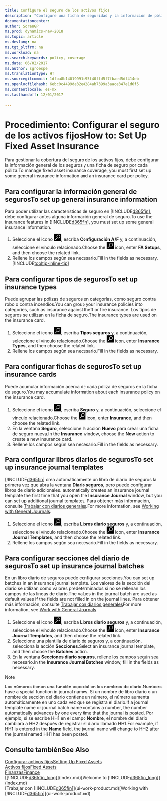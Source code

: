 ```yaml
---
title: Configure el seguro de los activos fijos
description: "Configure una ficha de seguridad y la información de póliza de seguro general para administrar la cobertura del seguro de los activos fijos."
documentationcenter: 
author: SorenGP
ms.prod: dynamics-nav-2018
ms.topic: article
ms.devlang: na
ms.tgt_pltfrm: na
ms.workload: na
ms.search.keywords: policy, coverage
ms.date: 06/02/2017
ms.author: sgroespe
ms.translationtype: HT
ms.sourcegitcommit: 1dfba8b14019991c95f40ffd5f7fbaed5df414eb
ms.openlocfilehash: 6ebc0c4499de32e8284ab7399a3aace347e1d6f5
ms.contentlocale: es-mx
ms.lasthandoff: 12/01/2017

---
```

# <a name="how-to-set-up-fixed-asset-insurance"></a><span data-ttu-id="30cbe-103">Procedimiento: Configurar el seguro de los activos fijos</span><span class="sxs-lookup"><span data-stu-id="30cbe-103">How to: Set Up Fixed Asset Insurance</span></span>
<span data-ttu-id="30cbe-104">Para gestionar la cobertura del seguro de los activos fijos, debe configurar la información general de los seguros y una ficha de seguro por cada póliza.</span><span class="sxs-lookup"><span data-stu-id="30cbe-104">To manage fixed asset insurance coverage, you must first set up some general insurance information and an insurance card per policy.</span></span>

## <a name="to-set-up-general-insurance-information"></a><span data-ttu-id="30cbe-105">Para configurar la información general de seguros</span><span class="sxs-lookup"><span data-stu-id="30cbe-105">To set up general insurance information</span></span>
<span data-ttu-id="30cbe-106">Para poder utilizar las características de seguro en [!INCLUDE[d365fin](includes/d365fin_md.md)], debe configurar antes alguna información general de seguro.</span><span class="sxs-lookup"><span data-stu-id="30cbe-106">To use the insurance features in [!INCLUDE[d365fin](includes/d365fin_md.md)], you must set up some general insurance information.</span></span>  

1. <span data-ttu-id="30cbe-107">Seleccione el icono ![Buscar página o informe](media/ui-search/search_small.png "icono Buscar página o informe"), escriba **Configuración A/F** y, a continuación, seleccione el vínculo relacionado.</span><span class="sxs-lookup"><span data-stu-id="30cbe-107">Choose the ![Search for Page or Report](media/ui-search/search_small.png "Search for Page or Report icon") icon, enter **FA Setups**, and then choose the related link.</span></span>  
2. <span data-ttu-id="30cbe-108">Rellene los campos según sea necesario.</span><span class="sxs-lookup"><span data-stu-id="30cbe-108">Fill in the fields as necessary.</span></span> [!INCLUDE[tooltip-inline-tip](includes/tooltip-inline-tip_md.md)]  

## <a name="to-set-up-insurance-types"></a><span data-ttu-id="30cbe-109">Para configurar tipos de seguros</span><span class="sxs-lookup"><span data-stu-id="30cbe-109">To set up insurance types</span></span>
<span data-ttu-id="30cbe-110">Puede agrupar las pólizas de seguros en categorías, como seguro contra robo o contra incendios.</span><span class="sxs-lookup"><span data-stu-id="30cbe-110">You can group your insurance policies into categories, such as insurance against theft or fire insurance.</span></span> <span data-ttu-id="30cbe-111">Los tipos de seguros se utilizan en la ficha de seguro.</span><span class="sxs-lookup"><span data-stu-id="30cbe-111">The insurance types are used on the insurance card.</span></span>

1. <span data-ttu-id="30cbe-112">Seleccione el icono ![Buscar página o informe](media/ui-search/search_small.png "icono Buscar página o informe"), escriba **Tipos seguros** y, a continuación, seleccione el vínculo relacionado.</span><span class="sxs-lookup"><span data-stu-id="30cbe-112">Choose the ![Search for Page or Report](media/ui-search/search_small.png "Search for Page or Report icon") icon, enter **Insurance Types**, and then choose the related link.</span></span>  
2. <span data-ttu-id="30cbe-113">Rellene los campos según sea necesario.</span><span class="sxs-lookup"><span data-stu-id="30cbe-113">Fill in the fields as necessary.</span></span>

## <a name="to-set-up-insurance-cards"></a><span data-ttu-id="30cbe-114">Para configurar fichas de seguros</span><span class="sxs-lookup"><span data-stu-id="30cbe-114">To set up insurance cards</span></span>
<span data-ttu-id="30cbe-115">Puede acumular información acerca de cada póliza de seguros en la ficha de seguro.</span><span class="sxs-lookup"><span data-stu-id="30cbe-115">You may accumulate information about each insurance policy on the insurance card.</span></span>  

1. <span data-ttu-id="30cbe-116">Seleccione el icono ![Buscar página o informe](media/ui-search/search_small.png "icono Buscar página o informe"), escriba **Seguro** y, a continuación, seleccione el vínculo relacionado.</span><span class="sxs-lookup"><span data-stu-id="30cbe-116">Choose the ![Search for Page or Report](media/ui-search/search_small.png "Search for Page or Report icon") icon, enter **Insurance**, and then choose the related link.</span></span>  
2. <span data-ttu-id="30cbe-117">En la ventana **Seguro**, seleccione la acción **Nuevo** para crear una ficha de seguro nueva.</span><span class="sxs-lookup"><span data-stu-id="30cbe-117">In the **Insurance** window, choose the **New** action to create a  new insurance card.</span></span>  
3. <span data-ttu-id="30cbe-118">Rellene los campos según sea necesario.</span><span class="sxs-lookup"><span data-stu-id="30cbe-118">Fill in the fields as necessary.</span></span>

## <a name="to-set-up-insurance-journal-templates"></a><span data-ttu-id="30cbe-119">Para configurar libros diarios de seguros</span><span class="sxs-lookup"><span data-stu-id="30cbe-119">To set up insurance journal templates</span></span>
[!INCLUDE[d365fin](includes/d365fin_md.md)]<span data-ttu-id="30cbe-120"> crea automáticamente un libro de diario de seguros la primera vez que abra la ventana **Diario seguros**, pero puede configurar libros de diario adicionales.</span><span class="sxs-lookup"><span data-stu-id="30cbe-120"> automatically creates an insurance journal template the first time that you open the **Insurance Journal** window, but you can set up additional journal templates.</span></span> <span data-ttu-id="30cbe-121">Para obtener más información, consulte [Trabajar con diarios generales](ui-work-general-journals.md).</span><span class="sxs-lookup"><span data-stu-id="30cbe-121">For more information, see [Working with General Journals](ui-work-general-journals.md).</span></span>  

1. <span data-ttu-id="30cbe-122">Seleccione el icono ![Buscar página o informe](media/ui-search/search_small.png "icono Buscar página o informe"), escriba **Libros diario seguros** y, a continuación, seleccione el vínculo relacionado.</span><span class="sxs-lookup"><span data-stu-id="30cbe-122">Choose the ![Search for Page or Report](media/ui-search/search_small.png "Search for Page or Report icon") icon, enter **Insurance Journal Templates**, and then choose the related link.</span></span>  
2. <span data-ttu-id="30cbe-123">Rellene los campos según sea necesario.</span><span class="sxs-lookup"><span data-stu-id="30cbe-123">Fill in the fields as necessary.</span></span>

## <a name="to-set-up-insurance-journal-batches"></a><span data-ttu-id="30cbe-124">Para configurar secciones del diario de seguros</span><span class="sxs-lookup"><span data-stu-id="30cbe-124">To set up insurance journal batches</span></span>
<span data-ttu-id="30cbe-125">En un libro diario de seguros puede configurar secciones.</span><span class="sxs-lookup"><span data-stu-id="30cbe-125">You can set up batches in an insurance journal template.</span></span> <span data-ttu-id="30cbe-126">Los valores de la sección del diario se utilizan como valores predeterminados si no se rellenan los campos de las líneas de diario.</span><span class="sxs-lookup"><span data-stu-id="30cbe-126">The values in the journal batch are used as default values if the fields are not filled in on the journal lines.</span></span> <span data-ttu-id="30cbe-127">Para obtener más información, consulte [Trabajar con diarios generales](ui-work-general-journals.md)</span><span class="sxs-lookup"><span data-stu-id="30cbe-127">For more information, see [Work with General Journals](ui-work-general-journals.md)</span></span>  

1. <span data-ttu-id="30cbe-128">Seleccione el icono ![Buscar página o informe](media/ui-search/search_small.png "icono Buscar página o informe"), escriba **Libros diario seguros** y, a continuación, seleccione el vínculo relacionado.</span><span class="sxs-lookup"><span data-stu-id="30cbe-128">Choose the ![Search for Page or Report](media/ui-search/search_small.png "Search for Page or Report icon") icon, enter **Insurance Journal Templates**, and then choose the related link.</span></span>  
2. <span data-ttu-id="30cbe-129">Seleccione una plantilla de diario de seguros y, a continuación, selecciona la acción **Secciones**.</span><span class="sxs-lookup"><span data-stu-id="30cbe-129">Select an insurance journal template, and then choose the **Batches** action.</span></span>
3. <span data-ttu-id="30cbe-130">En la ventana **Secciones diario seguros**, rellene los campos según sea necesario.</span><span class="sxs-lookup"><span data-stu-id="30cbe-130">In the **Insurance Journal Batches** window, fill in the fields as necessary.</span></span>

> [!NOTE]  
>   <span data-ttu-id="30cbe-131">Los números tienen una función especial en los nombres de diario.</span><span class="sxs-lookup"><span data-stu-id="30cbe-131">Numbers have a special function in journal names.</span></span> <span data-ttu-id="30cbe-132">Si un nombre de libro diario o un nombre de sección del diario contiene un número, el número aumenta automáticamente en uno cada vez que se registra el diario.</span><span class="sxs-lookup"><span data-stu-id="30cbe-132">If a journal template name or journal batch name contains a number, the number automatically advances by one every time that the journal is posted.</span></span> <span data-ttu-id="30cbe-133">Por ejemplo, si se escribe HH1 en el campo **Nombre**, el nombre del diario cambiará a HH2 después de registrar el diario llamado HH1.</span><span class="sxs-lookup"><span data-stu-id="30cbe-133">For example, if HH1 is entered in the **Name** field, the journal name will change to HH2 after the journal named HH1 has been posted.</span></span>

## <a name="see-also"></a><span data-ttu-id="30cbe-134">Consulte también</span><span class="sxs-lookup"><span data-stu-id="30cbe-134">See Also</span></span>
[<span data-ttu-id="30cbe-135">Configurar activos fijos</span><span class="sxs-lookup"><span data-stu-id="30cbe-135">Setting Up Fixed Assets</span></span>](fa-setup.md)  
[<span data-ttu-id="30cbe-136">Activos fijos</span><span class="sxs-lookup"><span data-stu-id="30cbe-136">Fixed Assets</span></span>](fa-manage.md)  
[<span data-ttu-id="30cbe-137">Finanzas</span><span class="sxs-lookup"><span data-stu-id="30cbe-137">Finance</span></span>](finance.md)  
<span data-ttu-id="30cbe-138">[[!INCLUDE[d365fin_long](includes/d365fin_long_md.md)]](index.md)</span><span class="sxs-lookup"><span data-stu-id="30cbe-138">[Welcome to [!INCLUDE[d365fin_long](includes/d365fin_long_md.md)]](index.md)</span></span>  
<span data-ttu-id="30cbe-139">[Trabajar con [!INCLUDE[d365fin](includes/d365fin_md.md)]](ui-work-product.md)</span><span class="sxs-lookup"><span data-stu-id="30cbe-139">[Working with [!INCLUDE[d365fin](includes/d365fin_md.md)]](ui-work-product.md)</span></span>

